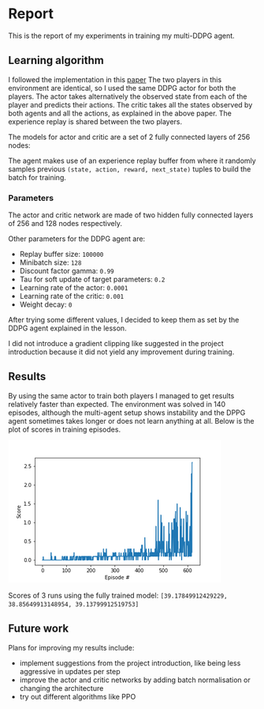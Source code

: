 # Report
This is the report of my experiments in training my multi-DDPG agent. 

## Learning algorithm
I followed the implementation in this [paper](https://arxiv.org/pdf/1706.02275.pdf)
The two players in this environment are identical, so I used the same DDPG actor for both the players.
The actor takes alternatively the observed state from each of the player and predicts their actions.
The critic takes all the states observed by both agents and all the actions, as explained in the above paper.
The experience replay is shared between the two players.


The models for actor and critic are a set of 2 fully connected layers of 256 nodes:


The agent makes use of an experience replay buffer from where it randomly samples previous `(state, action, reward, next_state)` tuples to build the batch for training.

### Parameters
The actor and critic network are made of two hidden fully connected layers of 256 and 128 nodes respectively.

Other parameters for the DDPG agent are:
- Replay buffer size: `100000`
- Minibatch size: `128`
- Discount factor gamma: `0.99`
- Tau for soft update of target parameters: `0.2`
- Learning rate of the actor: `0.0001`
- Learning rate of the critic: `0.001`
- Weight decay: `0`

After trying some different values, I decided to keep them as set by the DDPG agent explained in the lesson.

I did not introduce a gradient clipping like suggested in the project introduction because it did not yield any improvement during training.

## Results
By using the same actor to train both players I managed to get results relatively faster than expected.
The environment was solved in 140 episodes, although the multi-agent setup shows instability and the DPPG agent sometimes takes longer or does not learn anything at all.
Below is the plot of scores in training episodes.

![](test.png)

Scores of 3 runs using the fully trained model: `[39.17849912429229, 38.85649913148954, 39.13799912519753]`

## Future work
Plans for improving my results include:
- implement suggestions from the project introduction, like being less aggressive in updates per step
- improve the actor and critic networks by adding batch normalisation or changing the architecture
- try out different algorithms like PPO
 
